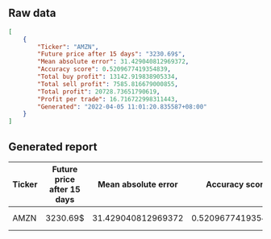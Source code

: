 ## **Raw data**
<!-- MARKDOWN-AUTO-DOCS:START (CODE:src=https://raw.githubusercontent.com/yapkhaichuen/LTSM-Stock-Predictor/main/data.json) -->
<!-- The below code snippet is automatically added from https://raw.githubusercontent.com/yapkhaichuen/LTSM-Stock-Predictor/main/data.json -->
```json
[
    {
        "Ticker": "AMZN",
        "Future price after 15 days": "3230.69$",
        "Mean absolute error": 31.429040812969372,
        "Accuracy score": 0.5209677419354839,
        "Total buy profit": 13142.919838905334,
        "Total sell profit": 7585.816679000855,
        "Total profit": 20728.73651790619,
        "Profit per trade": 16.716722998311443,
        "Generated": "2022-04-05 11:01:20.835587+08:00"
    }
]
```
<!-- The below code snippet is automatically added from https://raw.githubusercontent.com/yapkhaichuen/LTSM-Stock-Predictor/main/data.json -->
<!-- MARKDOWN-AUTO-DOCS:END -->

## **Generated report**
<!-- MARKDOWN-AUTO-DOCS:START (JSON_TO_HTML_TABLE:src=./data.json) -->
<table class="JSON-TO-HTML-TABLE"><thead><tr><th class="ticker-th">Ticker</th><th class="future-price-after-15-days-th">Future price after 15 days</th><th class="mean-absolute-error-th">Mean absolute error</th><th class="accuracy-score-th">Accuracy score</th><th class="total-buy-profit-th">Total buy profit</th><th class="total-sell-profit-th">Total sell profit</th><th class="total-profit-th">Total profit</th><th class="profit-per-trade-th">Profit per trade</th><th class="generated-th">Generated</th></tr></thead><tbody ><tr ><td class="ticker-td td_text">AMZN</td><td class="future-price-after-15-days-td td_text">3230.69$</td><td class="mean-absolute-error-td td_num">31.429040812969372</td><td class="accuracy-score-td td_num">0.5209677419354839</td><td class="total-buy-profit-td td_num">13142.919838905334</td><td class="total-sell-profit-td td_num">7585.816679000855</td><td class="total-profit-td td_num">20728.73651790619</td><td class="profit-per-trade-td td_num">16.716722998311443</td><td class="generated-td td_text">2022-04-05 11:01:20.835587+08:00</td></tr></tbody></table>
<!-- MARKDOWN-AUTO-DOCS:END -->
